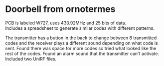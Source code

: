 # Doorbell from ornotermes

PCB is labeled W727, uses 433.92MHz and 25 bits of data.<br>
Includes a spreadsheet to generate similar codes with different patterns.

The transmitter has a button in the back to change between 8 transmitted codes and the receiver plays a different sound depending on what code is sent. Found there was space for more codes so tried what looked like the rest of the codes. Found an alarm sound that the transmitter can't activate. Included two UniRF files.